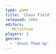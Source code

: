```yaml
---
type: game
title: 'Chaos Field'
released: 2004
editors: 
  -MileStone
players: 2
genres:
  - 'Shoot Them Up'
---
```

